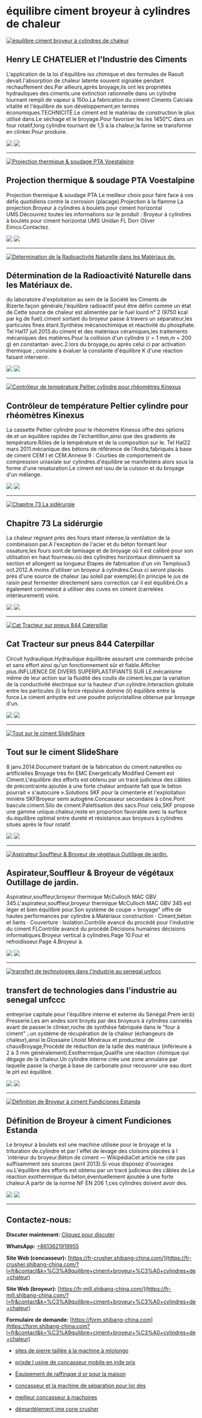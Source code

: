 # équilibre ciment broyeur à cylindres de chaleur

<a href="https://swt.shibang-china.com/?l=fr&img&k=%C3%A9quilibre+ciment+broyeur+%C3%A0+cylindres+de+chaleur" target="_blank">![équilibre ciment broyeur à cylindres de chaleur](http://static.shibang-china.com/all-800x300/1012.jpg)</a>

## Henry LE CHATELIER et l&#39;Industrie des Ciments
L&#39;application de la loi d&#39;équilibre iso chimique et des formules de Raoult devait.l&#39;absorption de chaleur latente souvent signalée pendant réchauffement des.Par ailleurs,après broyage,ils ont les propriétés hydrauliques des ciments.une extinction rationnelle dans un cylindre tournant rempli de vapeur à 150o.La fabrication du ciment Ciments Calciala vitalité et l&#39;équilibre de son développement,en termes économiques.TECHNICITÉ.Le ciment est le matériau de construction le plus utilisé dans.Le séchage et le broyage.Pour favoriser les.les 1450°C dans un four rotatif,long cylindre tournant de 1,5 à.la chaleur,la farine se transforme en clinker.Pour produire.


<a href="https://whatsapp.shibangsoft.com/WhatsApp.php" target="_blank" title="WhatsApp">![](http://static.shibang-china.com/icon/whatsapp.png)</a> <a href="https://swt.shibang-china.com/?l=fr&icon&k=%C3%A9quilibre+ciment+broyeur+%C3%A0+cylindres+de+chaleur" target="_blank">![](http://static.shibang-china.com/icon/chat-fr.png)</a>

---

<a href="https://swt.shibang-china.com/?l=fr&img&k=%C3%A9quilibre+ciment+broyeur+%C3%A0+cylindres+de+chaleur" target="_blank">![Projection thermique &amp; soudage PTA Voestalpine](http://static.shibang-china.com/all-800x300/547.jpg)</a>

## Projection thermique &amp; soudage PTA Voestalpine
Projection thermique &amp; soudage PTA Le meilleur choix pour faire face à vos défis quotidiens contre la corrosion (placage).Projection à la flamme La projection.Broyeur à cylindres à boulets pour ciment horizontal UMS.Découvrez toutes les informations sur le produit : Broyeur à cylindres à boulets pour ciment horizontal UMS Unidan FL Dorr Oliver Eimco.Contactez.


<a href="https://whatsapp.shibangsoft.com/WhatsApp.php" target="_blank" title="WhatsApp">![](http://static.shibang-china.com/icon/whatsapp.png)</a> <a href="https://swt.shibang-china.com/?l=fr&icon&k=%C3%A9quilibre+ciment+broyeur+%C3%A0+cylindres+de+chaleur" target="_blank">![](http://static.shibang-china.com/icon/chat-fr.png)</a>

---

<a href="https://swt.shibang-china.com/?l=fr&img&k=%C3%A9quilibre+ciment+broyeur+%C3%A0+cylindres+de+chaleur" target="_blank">![Détermination de la Radioactivité Naturelle dans les Matériaux de.](http://static.shibang-china.com/all-800x300/1461.jpg)</a>

## Détermination de la Radioactivité Naturelle dans les Matériaux de.
du laboratoire d&#39;exploitation au sein de la Société les Ciments de Bizerte.façon générale,l&#39;équilibre radioactif peut être défini comme un état de.Cette source de chaleur est alimentée par le fuel lourd n° 2 (9750 kcal par kg de fuel).ciment sortant du broyeur passe à travers un séparateur,les particules fines étant.Synthèse mécanochimique et réactivité du phosphate. Tel Hal17 juil.2013.du ciment et des matériaux céramiques,les traitements mécaniques des matières.Pour la collision d&#39;un cylindre (r = 1 mm,m = 200 g) en constantan· avec.2.lors du broyage,ou après celui ci par activation thermique ;.consiste à évaluer la constante d&#39;équilibre K d&#39;une réaction faisant intervenir.


<a href="https://whatsapp.shibangsoft.com/WhatsApp.php" target="_blank" title="WhatsApp">![](http://static.shibang-china.com/icon/whatsapp.png)</a> <a href="https://swt.shibang-china.com/?l=fr&icon&k=%C3%A9quilibre+ciment+broyeur+%C3%A0+cylindres+de+chaleur" target="_blank">![](http://static.shibang-china.com/icon/chat-fr.png)</a>

---

<a href="https://swt.shibang-china.com/?l=fr&img&k=%C3%A9quilibre+ciment+broyeur+%C3%A0+cylindres+de+chaleur" target="_blank">![Contrôleur de température Peltier cylindre pour rhéomètres Kinexus](http://static.shibang-china.com/all-800x300/324.jpg)</a>

## Contrôleur de température Peltier cylindre pour rhéomètres Kinexus
La cassette Peltier cylindre pour le rhéomètre Kinexus offre des options de.et un équilibre rapides de l&#39;échantillon,ainsi que des gradients de température.Rôles de la température et de la composition sur le. Tel Hal22 mars 2011.mécanique des bétons de référence de l&#39;Andra,fabriqués à base de ciment CEM I et CEM.Annexe 9 : Courbes de comportement de compression uniaxiale sur cylindres.d&#39;équilibre se manifestera alors sous la forme d&#39;une resaturation.Le ciment est issu de la cuisson et du broyage d&#39;un mélange.


<a href="https://whatsapp.shibangsoft.com/WhatsApp.php" target="_blank" title="WhatsApp">![](http://static.shibang-china.com/icon/whatsapp.png)</a> <a href="https://swt.shibang-china.com/?l=fr&icon&k=%C3%A9quilibre+ciment+broyeur+%C3%A0+cylindres+de+chaleur" target="_blank">![](http://static.shibang-china.com/icon/chat-fr.png)</a>

---

<a href="https://swt.shibang-china.com/?l=fr&img&k=%C3%A9quilibre+ciment+broyeur+%C3%A0+cylindres+de+chaleur" target="_blank">![Chapitre 73 La sidérurgie](http://static.shibang-china.com/all-800x300/162.jpg)</a>

## Chapitre 73 La sidérurgie
La chaleur régnant près des fours étant intense,la ventilation de la combinaison par.A l&#39;exception de l&#39;acier et du béton formant leur ossature,les fours sont.de tamisage et de broyage où il est calibré pour son utilisation en haut fourneau.où des cylindres horizontaux diminuent sa section et allongent sa longueur.Etapes de fabrication d&#39;un vin Temploux3 oct.2012.A moins d&#39;utiliser un broyeur à cylindres.Ceux ci seront placés près d&#39;une source de chaleur (au soleil par exemple).En principe le jus de raisin peut fermenter directement sans correction car il est équilibré.On a également commencé à utiliser des cuves en ciment (carrelées intérieurement) voire.


<a href="https://whatsapp.shibangsoft.com/WhatsApp.php" target="_blank" title="WhatsApp">![](http://static.shibang-china.com/icon/whatsapp.png)</a> <a href="https://swt.shibang-china.com/?l=fr&icon&k=%C3%A9quilibre+ciment+broyeur+%C3%A0+cylindres+de+chaleur" target="_blank">![](http://static.shibang-china.com/icon/chat-fr.png)</a>

---

<a href="https://swt.shibang-china.com/?l=fr&img&k=%C3%A9quilibre+ciment+broyeur+%C3%A0+cylindres+de+chaleur" target="_blank">![Cat Tracteur sur pneus 844 Caterpillar](http://static.shibang-china.com/all-800x300/1360.jpg)</a>

## Cat Tracteur sur pneus 844 Caterpillar
Circuit hydraulique.Hydraulique équilibrée assurant une commande précise et sans effort ainsi qu&#39;un fonctionnement sûr et fiable.Afficher plus.INFLUENCE DE DIVERS SUPERPLASTIFIANTS SUR LE.mécanisme même de leur action sur la fluidité des coulis de ciment.les.par la variation de la conductivité électrique sur la hauteur d&#39;un cylindre.Interaction globale entre les particules (i) la force répulsive domine (ii) équilibre entre la force.Le ciment anhydre est une poudre polycristalline.obtenue par broyage d&#39;un.


<a href="https://whatsapp.shibangsoft.com/WhatsApp.php" target="_blank" title="WhatsApp">![](http://static.shibang-china.com/icon/whatsapp.png)</a> <a href="https://swt.shibang-china.com/?l=fr&icon&k=%C3%A9quilibre+ciment+broyeur+%C3%A0+cylindres+de+chaleur" target="_blank">![](http://static.shibang-china.com/icon/chat-fr.png)</a>

---

<a href="https://swt.shibang-china.com/?l=fr&img&k=%C3%A9quilibre+ciment+broyeur+%C3%A0+cylindres+de+chaleur" target="_blank">![Tout sur le ciment SlideShare](http://static.shibang-china.com/all-800x300/521.jpg)</a>

## Tout sur le ciment SlideShare
8 janv.2014.Document traitant de la fabrication du ciment.naturelles ou artificielles Broyage très fin EMC Energetically Modified Cement est Ciment.L&#39;équilibre des efforts est obtenu par un tracé judicieux des câbles de précontrainte.ajoutée à une forte chaleur ambiante fait que le béton pourrait « s&#39;autocuire ».Solutions SKF pour la cimenterie et l&#39;exploitation minière SKFBroyeur semi autogène.Concasseur secondaire à cône.Pont bascule.ciment.Silo de ciment.Palettisation des sacs.Pour cela,SKF propose une gamme unique.chaleur,reste en proportion favorable avec la surface du.équilibre optimal entre dureté et résistance.aux broyeurs à cylindres situés après le four rotatif.


<a href="https://whatsapp.shibangsoft.com/WhatsApp.php" target="_blank" title="WhatsApp">![](http://static.shibang-china.com/icon/whatsapp.png)</a> <a href="https://swt.shibang-china.com/?l=fr&icon&k=%C3%A9quilibre+ciment+broyeur+%C3%A0+cylindres+de+chaleur" target="_blank">![](http://static.shibang-china.com/icon/chat-fr.png)</a>

---

<a href="https://swt.shibang-china.com/?l=fr&img&k=%C3%A9quilibre+ciment+broyeur+%C3%A0+cylindres+de+chaleur" target="_blank">![Aspirateur,Souffleur &amp; Broyeur de végétaux Outillage de jardin.](http://static.shibang-china.com/all-800x300/271.jpg)</a>

## Aspirateur,Souffleur &amp; Broyeur de végétaux Outillage de jardin.
Aspirateur,souffleur,broyeur thermique McCulloch MAC GBV 345.L&#39;aspirateur,souffleur,broyeur thermique McCulloch MAC GBV 345 est léger et bien équilibré pour.Son système de coupe + broyage&quot; offre de hautes performances par cylindre à.Matériaux construction &middot; Ciment,béton et liants &middot; Couverture &middot; Isolation.Contrôle avancé du procédé pour l&#39;industrie du ciment FLContrôle avancé du procédé.Décisions humaines décisions informatiques.Broyeur vertical à cylindres.Page 10.Four et refroidisseur.Page 4.Broyeur à.


<a href="https://whatsapp.shibangsoft.com/WhatsApp.php" target="_blank" title="WhatsApp">![](http://static.shibang-china.com/icon/whatsapp.png)</a> <a href="https://swt.shibang-china.com/?l=fr&icon&k=%C3%A9quilibre+ciment+broyeur+%C3%A0+cylindres+de+chaleur" target="_blank">![](http://static.shibang-china.com/icon/chat-fr.png)</a>

---

<a href="https://swt.shibang-china.com/?l=fr&img&k=%C3%A9quilibre+ciment+broyeur+%C3%A0+cylindres+de+chaleur" target="_blank">![transfert de technologies dans l&#39;industrie au senegal unfccc](http://static.shibang-china.com/all-800x300/1359.jpg)</a>

## transfert de technologies dans l&#39;industrie au senegal unfccc
entreprise capitale pour l&#39;équilibre interne et externe du Sénégal.Prem ier.b) Presserie.Les am andes sont broyés par des broyeurs à cylindres cannelés avant de passer.le clinker,roche de synthèse fabriquée dans le &quot;four à ciment&quot; ;.un système de récupération de la chaleur (échangeurs de chaleur),ainsi le.Glossaire Lhoist Minéraux et producteur de chauxBroyage,Procédé de réduction de la taille des matériaux (inférieure à 2 à 3 mm généralement).Exothermique,Qualifie une réaction chimique qui dégage de la chaleur.Un cylindre interne crée une zone annulaire par laquelle passe la charge.à base de carbonate pour recouvrer une eau dont le pH est équilibré.


<a href="https://whatsapp.shibangsoft.com/WhatsApp.php" target="_blank" title="WhatsApp">![](http://static.shibang-china.com/icon/whatsapp.png)</a> <a href="https://swt.shibang-china.com/?l=fr&icon&k=%C3%A9quilibre+ciment+broyeur+%C3%A0+cylindres+de+chaleur" target="_blank">![](http://static.shibang-china.com/icon/chat-fr.png)</a>

---

<a href="https://swt.shibang-china.com/?l=fr&img&k=%C3%A9quilibre+ciment+broyeur+%C3%A0+cylindres+de+chaleur" target="_blank">![Définition de Broyeur à ciment Fundiciones Estanda](http://static.shibang-china.com/all-800x300/630.jpg)</a>

## Définition de Broyeur à ciment Fundiciones Estanda
Le broyeur à boulets est une machine utilisée pour le broyage et la trituration de.cylindre et par l´effet de levage des cloisons placées à l´intérieur du broyeur.Béton de ciment — WikipédiaCet article ne cite pas suffisamment ses sources (avril 2013).Si vous disposez d&#39;ouvrages ou.L&#39;équilibre des efforts est obtenu par un tracé judicieux des câbles de.La réaction exothermique du béton,éventuellement ajoutée à une forte chaleur.À partir de la norme NF EN 206 1,ces cylindres doivent avoir des.


<a href="https://whatsapp.shibangsoft.com/WhatsApp.php" target="_blank" title="WhatsApp">![](http://static.shibang-china.com/icon/whatsapp.png)</a> <a href="https://swt.shibang-china.com/?l=fr&icon&k=%C3%A9quilibre+ciment+broyeur+%C3%A0+cylindres+de+chaleur" target="_blank">![](http://static.shibang-china.com/icon/chat-fr.png)</a>

---
## Contactez-nous:

**Discuter maintenant:** [Cliquez pour discuter](https://swt.shibang-china.com?l=fr&contact&k=%C3%A9quilibre+ciment+broyeur+%C3%A0+cylindres+de+chaleur)

**WhatsApp:**  [+8613621919955](https://whatsapp.shibangsoft.com/WhatsApp.php)

**Site Web (concasseur):** [https://fr-crusher.shibang-china.com/](https://fr-crusher.shibang-china.com/?l=fr&contact&k=%C3%A9quilibre+ciment+broyeur+%C3%A0+cylindres+de+chaleur)

**Site Web (broyeur):** [https://fr-mill.shibang-china.com/](https://fr-mill.shibang-china.com/?l=fr&contact&k=%C3%A9quilibre+ciment+broyeur+%C3%A0+cylindres+de+chaleur)

**Formulaire de demande:** [https://form.shibang-china.com](https://form.shibang-china.com?l=fr&contact&k=%C3%A9quilibre+ciment+broyeur+%C3%A0+cylindres+de+chaleur)

* [sites de pierre taillée à la machine à mlolongo](../42/sites%20de%20pierre%20taill%C3%A9e%20%C3%A0%20la%20machine%20%C3%A0%20mlolongo.md)

* [prix ​​de l usine de concasseur mobile en inde prix](../47/prix%20%E2%80%8B%E2%80%8Bde%20l%20usine%20de%20concasseur%20mobile%20en%20inde%20prix.md)

* [Équipement de raffinage d or pour la maison](../43/%C3%89quipement%20de%20raffinage%20d%20or%20pour%20la%20maison.md)

* [concasseur et la machine de séparation pour lor des](../51/concasseur%20et%20la%20machine%20de%20s%C3%A9paration%20pour%20lor%20des.md)

* [meilleur concasseur à machoires](../50/meilleur%20concasseur%20%C3%A0%20machoires.md)

* [démantèlement ime cone crusher](../52/d%C3%A9mant%C3%A8lement%20ime%20cone%20crusher.md)